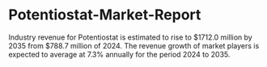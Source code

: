 # Potentiostat-Market-Report
Industry revenue for Potentiostat is estimated to rise to $1712.0 million by 2035 from $788.7 million of 2024. The revenue growth of market players is expected to average at 7.3% annually for the period 2024 to 2035.
